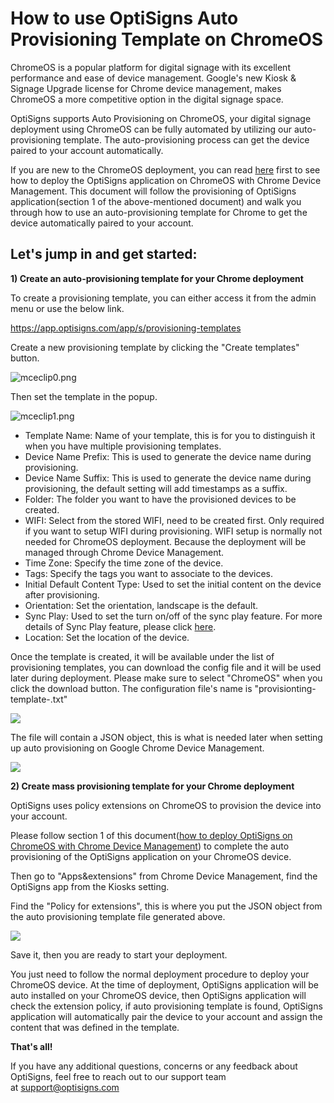 # How to use OptiSigns Auto Provisioning Template on ChromeOS

ChromeOS is a popular platform for digital signage with its excellent performance and ease of device management. Google's new Kiosk & Signage Upgrade license for Chrome device management, makes ChromeOS a more competitive option in the digital signage space.

OptiSigns supports Auto Provisioning on ChromeOS, your digital signage deployment using ChromeOS can be fully automated by utilizing our auto-provisioning template. The auto-provisioning process can get the device paired to your account automatically.

If you are new to the ChromeOS deployment, you can read [here](https://support.optisigns.com/hc/en-us/articles/360054033374) first to see how to deploy the OptiSigns application on ChromeOS with Chrome Device Management. This document will follow the provisioning of OptiSigns application(section 1 of the above-mentioned document) and walk you through how to use an auto-provisioning template for Chrome to get the device automatically paired to your account.

## **Let's jump in and get started:**

**1) Create an auto-provisioning template for your Chrome deployment**

To create a provisioning template, you can either access it from the admin menu or use the below link.

<https://app.optisigns.com/app/s/provisioning-templates>

Create a new provisioning template by clicking the "Create templates" button.

![mceclip0.png](https://support.optisigns.com/hc/article_attachments/17360386666771)

Then set the template in the popup.

![mceclip1.png](https://support.optisigns.com/hc/article_attachments/17360357432467)

* Template Name: Name of your template, this is for you to distinguish it when you have multiple provisioning templates.
* Device Name Prefix: This is used to generate the device name during provisioning.
* Device Name Suffix: This is used to generate the device name during provisioning, the default setting will add timestamps as a suffix.
* Folder: The folder you want to have the provisioned devices to be created.
* WIFI: Select from the stored WIFI, need to be created first. Only required if you want to setup WIFI during provisioning. WIFI setup is normally not needed for ChromeOS deployment. Because the deployment will be managed through Chrome Device Management.
* Time Zone: Specify the time zone of the device.
* Tags: Specify the tags you want to associate to the devices.
* Initial Default Content Type: Used to set the initial content on the device after provisioning.
* Orientation: Set the orientation, landscape is the default.
* Sync Play: Used to set the turn on/off of the sync play feature. For more details of Sync Play feature, please click [here](https://support.optisigns.com/hc/en-us/articles/4412065189267-Synchronized-playback-Sync-Play-feature).
* Location: Set the location of the device.

Once the template is created, it will be available under the list of provisioning templates, you can download the config file and it will be used later during deployment. Please make sure to select "ChromeOS" when you click the download button. The configuration file's name is "provisionting-template-<Your Template Name>.txt"

![](https://support.optisigns.com/hc/article_attachments/17359692661139)

The file will contain a JSON object, this is what is needed later when setting up auto provisioning on Google Chrome Device Management.

![](https://support.optisigns.com/hc/article_attachments/17359871365139)

**2) Create mass provisioning template for your Chrome deployment**

OptiSigns uses policy extensions on ChromeOS to provision the device into your account.

Please follow section 1 of this document([how to deploy OptiSigns on ChromeOS with Chrome Device Management](https://support.optisigns.com/hc/en-us/articles/360054033374)) to complete the auto provisioning of the OptiSigns application on your ChromeOS device.

Then go to "Apps&extensions" from Chrome Device Management, find the OptiSigns app from the Kiosks setting.

Find the "Policy for extensions", this is where you put the JSON object from the auto provisioning template file generated above.

![](https://support.optisigns.com/hc/article_attachments/17360066112659)

Save it, then you are ready to start your deployment.

You just need to follow the normal deployment procedure to deploy your ChromeOS device. At the time of deployment, OptiSigns application will be auto installed on your ChromeOS device, then OptiSigns application will check the extension policy, if auto provisioning template is found, OptiSigns application will automatically pair the device to your account and assign the content that was defined in the template.

**That's all!**

If you have any additional questions, concerns or any feedback about OptiSigns, feel free to reach out to our support team at [support@optisigns.com](mailto:support@optisigns.com)